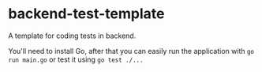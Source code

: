 # backend-test-template
A template for coding tests in backend.

You'll need to install Go, after that you can easily run the application with `go run main.go` or test it using `go test ./...`
